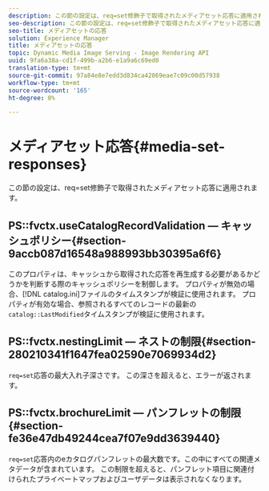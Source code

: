 ```yaml
---
description: この節の設定は、req=set修飾子で取得されたメディアセット応答に適用されます。
seo-description: この節の設定は、req=set修飾子で取得されたメディアセット応答に適用されます。
seo-title: メディアセットの応答
solution: Experience Manager
title: メディアセットの応答
topic: Dynamic Media Image Serving - Image Rendering API
uuid: 9fa6a38a-cd1f-499b-a2b6-e1a9a6c69ed0
translation-type: tm+mt
source-git-commit: 97a84e8e7edd3d834ca42069eae7c09c00d57938
workflow-type: tm+mt
source-wordcount: '165'
ht-degree: 0%

---
```



# メディアセット応答{#media-set-responses}

この節の設定は、req=set修飾子で取得されたメディアセット応答に適用されます。

## PS::fvctx.useCatalogRecordValidation — キャッシュポリシー{#section-9accb087d16548a988993bb30395a6f6}

このプロパティは、キャッシュから取得された応答を再生成する必要があるかどうかを判断する際のキャッシュポリシーを制御します。 プロパティが無効の場合、[!DNL catalog.ini]ファイルのタイムスタンプが検証に使用されます。 プロパティが有効な場合、参照されるすべてのレコードの最新の`catalog::LastModified`タイムスタンプが検証に使用されます。

## PS::fvctx.nestingLimit — ネストの制限{#section-280210341f1647fea02590e7069934d2}

`req=set`応答の最大入れ子深さです。 この深さを超えると、エラーが返されます。

## PS::fvctx.brochureLimit — パンフレットの制限{#section-fe36e47db49244cea7f07e9dd3639440}

`req=set`応答内のeカタログパンフレットの最大数です。この中にすべての関連メタデータが含まれています。 この制限を超えると、パンフレット項目に関連付けられたプライベートマップおよびユーザデータは表示されなくなります。
